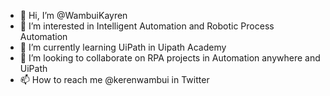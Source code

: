 - 👋 Hi, I’m @WambuiKayren
- 👀 I’m interested in Intelligent Automation and Robotic Process Automation
- 🌱 I’m currently learning UiPath in Uipath Academy
- 💞️ I’m looking to collaborate on RPA projects in Automation anywhere and UiPath
- 📫 How to reach me @kerenwambui in Twitter

<!---
WambuiKayren/WambuiKayren is a ✨ special ✨ repository because its `README.md` (this file) appears on your GitHub profile.
You can click the Preview link to take a look at your changes.
--->
